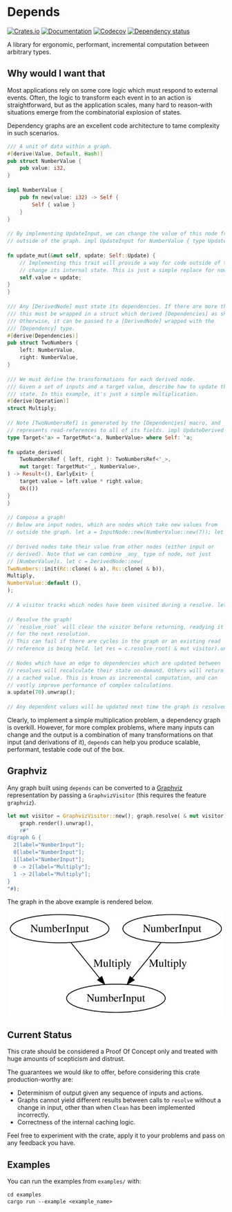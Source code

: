 # Depends

[![Crates.io](https://img.shields.io/crates/v/depends.svg)](https://crates.io/crates/depends)
[![Documentation](https://docs.rs/depends/badge.svg)](https://docs.rs/depends/)
[![Codecov](https://codecov.io/gh/Justice4Joffrey/depends-rs/coverage.svg?branch=master)](https://codecov.io/gh/Justice4Joffrey/depends-rs)
[![Dependency status](https://deps.rs/repo/github/Justice4Joffrey/depends-rs/status.svg)](https://deps.rs/repo/github/Justice4Joffrey/depends-rs)

A library for ergonomic, performant, incremental computation between
arbitrary types.

## Why would I want that

Most applications rely on some core logic which must respond to external
events. Often, the logic to transform each event in to an action is
straightforward, but as the application scales, many hard to reason-with
situations emerge from the combinatorial explosion of states.

Dependency graphs are an excellent code architecture to tame complexity in
such scenarios.

```rust
/// A unit of data within a graph.
#[derive(Value, Default, Hash)]
pub struct NumberValue {
    pub value: i32,
}

impl NumberValue {
    pub fn new(value: i32) -> Self {
        Self { value }
    }
}

// By implementing UpdateInput, we can change the value of this node from
// outside of the graph. impl UpdateInput for NumberValue { type Update = i32;

fn update_mut(&mut self, update: Self::Update) {
    // Implementing this trait will provide a way for code outside of this graph to
    // change its internal state. This is just a simple replace for now.
    self.value = update;
}
}

/// Any [DerivedNode] must state its dependencies. If there are more than one,
/// this must be wrapped in a struct which derived [Dependencies] as shown.
/// Otherwise, it can be passed to a [DerivedNode] wrapped with the
/// [Dependency] type.
#[derive(Dependencies)]
pub struct TwoNumbers {
    left: NumberValue,
    right: NumberValue,
}

/// We must define the transformations for each derived node.
/// Given a set of inputs and a target value, describe how to update the
/// state. In this example, it's just a simple multiplication.
#[derive(Operation)]
struct Multiply;

// Note [TwoNumbersRef] is generated by the [Dependencies] macro, and
// represents read-references to all of its fields. impl UpdateDerived for Multiply { type Input<'a> = TwoNumbersRef<'a> where Self: 'a;
type Target<'a> = TargetMut<'a, NumberValue> where Self: 'a;

fn update_derived(
    TwoNumbersRef { left, right }: TwoNumbersRef<'_>,
    mut target: TargetMut<'_, NumberValue>,
) -> Result<(), EarlyExit> {
    target.value = left.value * right.value;
    Ok(())
}
}

// Compose a graph!
// Below are input nodes, which are nodes which take new values from
// outside the graph. let a = InputNode::new(NumberValue::new(7)); let b = InputNode::new(NumberValue::new(6));

// Derived nodes take their value from other nodes (either input or
// derived). Note that we can combine _any_ type of node, not just
// [NumberValue]s. let c = DerivedNode::new(
TwoNumbers::init(Rc::clone( & a), Rc::clone( & b)),
Multiply,
NumberValue::default (),
);

// A visitor tracks which nodes have been visited during a resolve. let mut visitor = HashSet::<usize>::new();

// Resolve the graph!
// `resolve_root` will clear the visitor before returning, readying it
// for the next resolution.
// This can fail if there are cycles in the graph or an existing read
// reference is being held. let res = c.resolve_root( & mut visitor).unwrap(); assert_eq!(res.value, 42);

// Nodes which have an edge to dependencies which are updated between
// resolves will recalculate their state on-demand. Others will return
// a cached value. This is known as incremental computation, and can
// vastly improve performance of complex calculations.
a.update(70).unwrap();

// Any dependent values will be updated next time the graph is resolved. let res = c.resolve_root( & mut visitor).unwrap(); assert_eq!(res.value, 420);
```

Clearly, to implement a simple multiplication problem, a dependency graph is
overkill. However, for more complex problems, where many inputs can change
and the output is a combination of many transformations on that input (and
derivations of it), `depends` can help you produce scalable, performant,
testable code out of the box.

## Graphviz

Any graph built using `depends` can be converted to a [Graphviz](https://graphviz.org/) representation
by passing a `GraphvizVisitor` (this requires the feature `graphviz`).

```rust
let mut visitor = GraphvizVisitor::new(); graph.resolve( & mut visitor).unwrap(); assert_eq!(
    graph.render().unwrap(),
    r#"
digraph G {
  2[label="NumberInput"];
  0[label="NumberInput"];
  1[label="NumberInput"];
  0 -> 2[label="Multiply"];
  1 -> 2[label="Multiply"];
}
"#);
```

The graph in the above example is rendered below.

![Alt text](./product.svg)

## Current Status

This crate should be considered a Proof Of Concept only and treated with huge amounts of scepticism and distrust.

The guarantees we would _like_ to offer, before considering this crate production-worthy are:

- Determinism of output given any sequence of inputs and actions.
- Graphs cannot yield different results between calls to `resolve` without a change in input, other than when `Clean`
  has been implemented incorrectly.
- Correctness of the internal caching logic.

Feel free to experiment with the crate, apply it to your problems and pass on any feedback you have.

## Examples

You can run the examples from `examples/` with:

```
cd examples
cargo run --example <example_name>
```
